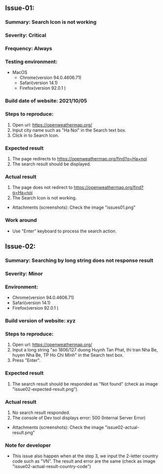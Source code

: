## Issue-01: 
### Summary: Search Icon is not working
### Severity: Critical
### Frequency: Always
### Testing environment: 
- MacOS
  - Chrome(version 94.0.4606.71)
  - Safari(version 14.1)
  - Firefox(version 92.0.1 )
### Build date of website: 2021/10/05
### Steps to reproduce:
1. Open url: https://openweathermap.org/
2. Input city name such as "Ha Noi" in the Search text box.
3. Click in to Search Icon.
### Expected result
1. The page redirects to https://openweathermap.org/find?q=Ha+noi 
2. The search result should be displayed.  
### Actual result
1. The page does not redirect to https://openweathermap.org/find?q=Ha+noi
2. The  Search Icon is not working. 
- Attachments (screenshots): Check the image "issues01.png"
### Work around
* Use "Enter" keyboard to process the search action.


## Issue-02:
### Summary: Searching by long string does not response result 
### Severity: Minor
### Environment:
- Chrome(version 94.0.4606.71)
- Safari(version 14.1)
- Firefox(version 92.0.1 )
### Build version of website: xyz
### Steps to reproduce:
1. Open url: https://openweathermap.org/
2. Input a long string "so 1806/127 duong Huynh Tan Phat, thi tran Nha Be, huyen Nha Be, TP Ho Chi Minh" in the Search text box.
3. Press "Enter".
### Expected result
1. The search result should be responded as "Not found" (check as image "issue02-expected-result.png").
### Actual result
1. No search result responded.
2. The console of Dev tool displays error: 500 (Internal Server Error) 
- Attachments (screenshots): Check the image "issue02-actual-result.png"
### Note for developer
* This issue also happen when at the step 3, we input the 2-letter country code such as "VN". The result and error are the same (check as image "issue02-actual-result-country-code")